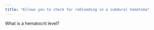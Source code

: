 ```yaml
---
title: "Allows you to check for rebleeding in a subdural hematoma"
---
```

What is a hematocrit level?

